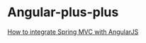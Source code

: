 Angular-plus-plus
=================

<a href="https://angularjs-plus-plus.blogspot.com/b/post-preview?token=oSFuJEYBAAA.RWc6AJya4UI8bZX3JUm5XA.U3AiX6N7gwGUsugojl-cjg&postId=878390134066530617&type=PAGE">How to integrate Spring MVC with AngularJS</a>
